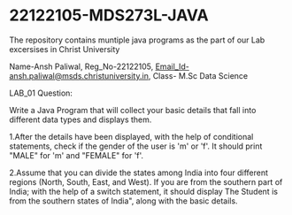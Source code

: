 # 22122105-MDS273L-JAVA

The repository contains muntiple java programs as the part of our Lab excersises in Christ University

Name-Ansh Paliwal,
Reg_No-22122105,
Email_Id-ansh.paliwal@msds.christuniversity.in,
Class- M.Sc Data Science

LAB_01 Question:

Write a Java Program that will collect your basic details that fall into different data types and displays them.

1.After the details have been displayed, with the help of conditional statements, check if the gender of the user is 'm' or 'f'. It should print "MALE" for 'm' and "FEMALE" for 'f'.

2.Assume that you can divide the states among India into four different regions (North, South, East, and West). If you are from the southern part of India; with the help of a switch statement, it should display The Student is from the southern states of India", along with the basic details.
